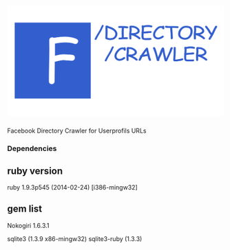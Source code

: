 ![Facebook_Directory](https://raw.githubusercontent.com/denis-adobe/facebook_directory/master/sign.png)
==================



Facebook Directory Crawler for Userprofils URLs

### Dependencies



## ruby version

ruby 1.9.3p545 (2014-02-24) [i386-mingw32]



## gem list

Nokogiri 1.6.3.1



sqlite3 (1.3.9 x86-mingw32)
sqlite3-ruby (1.3.3)

